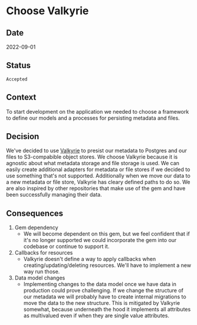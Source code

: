 # Choose Valkyrie
   
## Date 
2022-09-01

## Status
`Accepted`

## Context
To start development on the application we needed to choose a framework to define our models and a processes for persisting metadata and files.

## Decision
We've decided to use [Valkyrie](https://github.com/samvera/valkyrie) to presist our metadata to Postgres and our files to S3-compabible object stores. We choose Valkyrie because it is agnostic about what metadata storage and file storage is used. We can easily create additional adapters for metadata or file stores if we decided to use something that's not supported. Additionally when we move our data to a new metadata or file store, Valkyrie has cleary defined paths to do so. We are also inspired by other repositories that make use of the gem and have been successfully managing their data.

## Consequences
1. Gem dependency
   * We will become dependent on this gem, but we feel confident that if it's no longer supported we could incorporate the gem into our codebase or continue to support it.
2. Callbacks for resources 
   * Valkyrie doesn't define a way to apply callbacks when creating/updating/deleting resources. We'll have to implement a new way run those.
3. Data model changes
   * Implementing changes to the data model once we have data in production could prove challenging. If we change the structure of our metadata we will probably have to create internal migrations to move the data to the new structure. This is mitigated by Valkyrie somewhat, because underneath the hood it implements all attributes as multivalued even if when they are single value attributes.
